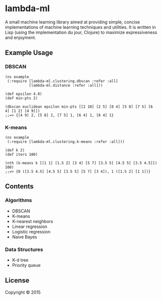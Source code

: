 # lambda-ml

A small machine learning library aimed at providing simple, concise
implementations of machine learning techniques and utilities. It is written in
Lisp (using the implementation du jour, Clojure) to maximize expressiveness and
enjoyment.

## Example Usage

### DBSCAN

    (ns example
     (:require [lambda-ml.clustering.dbscan :refer :all]
               [lambda-ml.distance :refer :all]))
    
    (def epsilon 4.0)
    (def min-pts 2)
    
    (dbscan euclidean epsilon min-pts [[2 10] [2 5] [8 4] [5 8] [7 5] [6 4] [1 2] [4 9]])
    ;;=> {[4 9] 2, [5 8] 2, [7 5] 1, [6 4] 1, [8 4] 1}

### K-means

    (ns example
     (:require [lambda-ml.clustering.k-means :refer :all]))
    
    (def k 2)
    (def iters 100)
    
    (nth (k-means k [[1 1] [1.5 2] [3 4] [5 7] [3.5 5] [4.5 5] [3.5 4.5]]) 100)
    ;;=> {0 ([3.5 4.5] [4.5 5] [3.5 5] [5 7] [3 4]), 1 ([1.5 2] [1 1])}

## Contents

### Algorithms

* DBSCAN
* K-means
* K-nearest neighbors
* Linear regression
* Logistic regression
* Naive Bayes

### Data Structures

* K-d tree
* Priority queue

## License

Copyright © 2015

